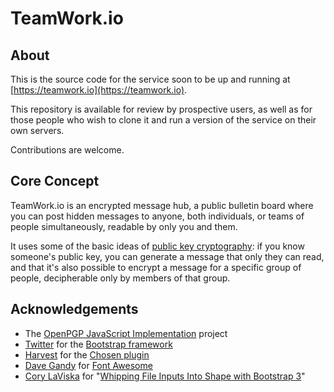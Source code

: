 # TeamWork.io

## About

This is the source code for the service soon to be up and running at [https://teamwork.io](https://teamwork.io).

This repository is available for review by prospective users, as well as for those people who wish to clone it and run a version of the service on their own servers.

Contributions are welcome.

## Core Concept

TeamWork.io is an encrypted message hub, a public bulletin board where you can post hidden messages to anyone, both individuals, or teams of people simultaneously, readable by only you and them.

It uses some of the basic ideas of [public key cryptography](http://www.pgpi.org/doc/pgpintro/#p9): if you know someone's public key, you can generate a message that only they can read, and that it's also possible to encrypt a message for a specific group of people, decipherable only by members of that group. 

## Acknowledgements

* The [OpenPGP JavaScript Implementation](https://openpgpjs.org/) project
* [Twitter](https://twitter.com/) for the [Bootstrap framework](http://getbootstrap.com/)
* [Harvest](https://www.getharvest.com/) for the [Chosen plugin](https://harvesthq.github.io/chosen/) 
* [Dave Gandy](https://twitter.com/davegandy) for [Font Awesome](http://fontawesome.io/)
* [Cory LaViska](https://www.abeautifulsite.net/author/claviska) for "[Whipping File Inputs Into Shape with Bootstrap 3](https://www.abeautifulsite.net/whipping-file-inputs-into-shape-with-bootstrap-3)"